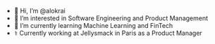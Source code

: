- 👋 Hi, I’m @alokrai
- 👀 I’m interested in Software Engineering and Product Management
- 🌱 I’m currently learning Machine Learning and FinTech
- ⚕️ Currently working at Jellysmack in Paris as a Product Manager

<!---
alokrai/alokrai is a ✨ special ✨ repository because its `README.md` (this file) appears on your GitHub profile.
You can click the Preview link to take a look at your changes.
--->
